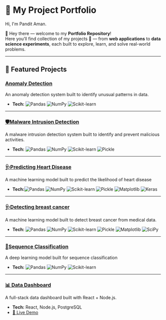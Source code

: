 # 🚀 My Project Portfolio  

Hi, I'm Pandit Aman.

👋 Hey there — welcome to my **Portfolio Repository**!  
Here you’ll find collection of my projects 🚀 — from **web applications** to **data science experiments**, each built to explore, learn, and solve real-world problems.  
  

---

## 🌟 Featured Projects  

### [Anomaly Detection](https://github.com/Ah-am/Anomaly_Detection) 
An anomaly detection system built to identify unusual patterns in data.  
- **Tech:** ![Pandas](https://img.shields.io/badge/Pandas-150458?logo=pandas&logoColor=white) ![NumPy](https://img.shields.io/badge/NumPy-013243?logo=numpy&logoColor=white) ![Scikit-learn](https://img.shields.io/badge/Scikit--learn-F7931E?logo=scikit-learn&logoColor=white) 
          
---
### [🛡️Malware Intrusion Detection](https://github.com/Ah-am/malware-intrusion-detection)
A malware intrusion detection system built to identify and prevent malicious activities.
- **Tech:** ![Pandas](https://img.shields.io/badge/Pandas-150458?logo=pandas&logoColor=white)  ![NumPy](https://img.shields.io/badge/NumPy-013243?logo=numpy&logoColor=white)  ![Scikit-learn](https://img.shields.io/badge/Scikit--learn-F7931E?logo=scikit-learn&logoColor=white)  ![Pickle](https://img.shields.io/badge/Pickle-009688?logo=python&logoColor=white)    

---
### [🩺Predicting Heart Disease](https://github.com/Ah-am/Predicting-Heart-Disease-using-Neural-Networks)
A machine learning model built to predict the likelihood of heart disease
- **Tech:**![Pandas](https://img.shields.io/badge/Pandas-150458?logo=pandas&logoColor=white)  ![NumPy](https://img.shields.io/badge/NumPy-013243?logo=numpy&logoColor=white)  ![Scikit-learn](https://img.shields.io/badge/Scikit--learn-F7931E?logo=scikit-learn&logoColor=white)  ![Pickle](https://img.shields.io/badge/Pickle-009688?logo=python&logoColor=white)  ![Matplotlib](https://img.shields.io/badge/Matplotlib-11557c?logo=plotly&logoColor=white)  ![Keras](https://img.shields.io/badge/Keras-D00000?logo=keras&logoColor=white)  
  

---
### [🩺Detecting breast cancer](https://github.com/Ah-am/Detecting-breast-cancer-with-SVM-and-KNN)
A machine learning model built to detect breast cancer from medical data.
- **Tech:** ![Pandas](https://img.shields.io/badge/Pandas-150458?logo=pandas&logoColor=white)  ![NumPy](https://img.shields.io/badge/NumPy-013243?logo=numpy&logoColor=white)  ![Scikit-learn](https://img.shields.io/badge/Scikit--learn-F7931E?logo=scikit-learn&logoColor=white)  ![Pickle](https://img.shields.io/badge/Pickle-009688?logo=python&logoColor=white)  ![Matplotlib](https://img.shields.io/badge/Matplotlib-11557c?logo=plotly&logoColor=white)  ![SciPy](https://img.shields.io/badge/SciPy-8CAAE6?logo=scipy&logoColor=white)  
  
 
---
### [🔢Sequence Classification](https://github.com/Ah-am/DNA-Sequence-Classification-using-Machine-Learning)
A deep learning model built for sequence classification
- **Tech:**  ![Pandas](https://img.shields.io/badge/Pandas-150458?logo=pandas&logoColor=white) ![NumPy](https://img.shields.io/badge/NumPy-013243?logo=numpy&logoColor=white) ![Scikit-learn](https://img.shields.io/badge/Scikit--learn-F7931E?logo=scikit-learn&logoColor=white)    
---
### [📊 Data Dashboard](https://github.com/yourname/project-1)  
A full-stack data dashboard built with React + Node.js.  
- **Tech:** React, Node.js, PostgreSQL  
- [🔗 Live Demo](https://example.com)

